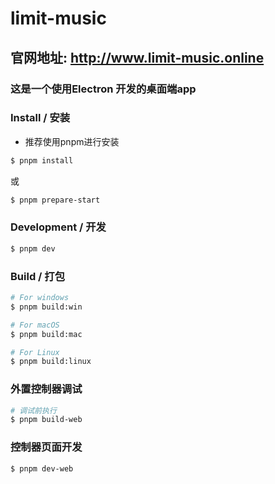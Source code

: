# limit-music

## 官网地址: http://www.limit-music.online

### 这是一个使用Electron 开发的桌面端app

### Install / 安装

* 推荐使用pnpm进行安装

```bash
$ pnpm install
```
或

```bash
$ pnpm prepare-start
```
### Development / 开发

```bash
$ pnpm dev
```

### Build / 打包

```bash
# For windows
$ pnpm build:win

# For macOS
$ pnpm build:mac

# For Linux
$ pnpm build:linux
```

### 外置控制器调试

```bash
# 调试前执行
$ pnpm build-web
```

### 控制器页面开发


```bash
$ pnpm dev-web
```
